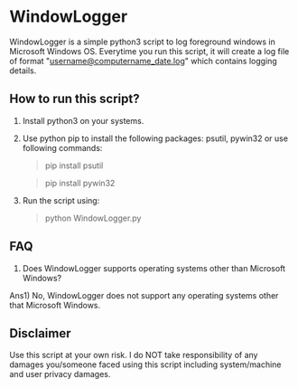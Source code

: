 # WindowLogger
WindowLogger is a simple python3 script to log foreground windows in Microsoft Windows OS. Everytime you run this script, it will create a log file of format "username@computername_date.log" which contains logging details.

## How to run this script?
1) Install python3 on your systems.
2) Use python pip to install the following packages:
    psutil, pywin32 or use following commands:
    > pip install psutil
    
    > pip install pywin32
3) Run the script using:
   > python WindowLogger.py
   
## FAQ
1) Does WindowLogger supports operating systems other than Microsoft Windows?

Ans1) No, WindowLogger does not support any operating systems other that Microsoft Windows.

## Disclaimer
Use this script at your own risk. I do NOT take responsibility of any damages you/someone faced using this script including system/machine and user privacy damages.

